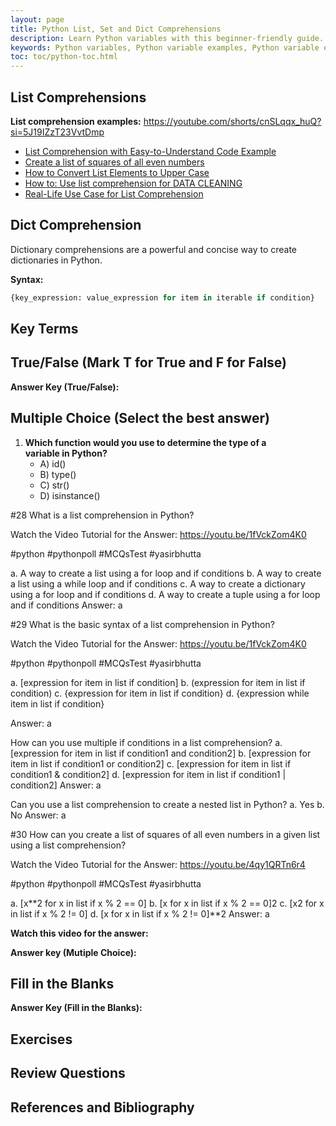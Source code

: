 ```yaml
---
layout: page
title: Python List, Set and Dict Comprehensions
description: Learn Python variables with this beginner-friendly guide. Understand variable naming rules, assignments, and operations with examples and exercises. Perfect for students and professionals starting their Python journey.  
keywords: Python variables, Python variable examples, Python variable exercises, Python variable naming rules, Python variable assignment, Python beginner tutorials, Python programming basics, learn Python variables, Python coding exercises
toc: toc/python-toc.html
---
```


## List Comprehensions

**List comprehension examples:**
https://youtube.com/shorts/cnSLqqx_huQ?si=5J19IZzT23VvtDmp


- [List Comprehension with Easy-to-Understand Code Example](https://www.youtube.com/watch?v=1fVckZom4K0&list=PLKYRx0Ibk7Vi-CC7ik98qT0VKK0F7ikja&index=71)
- [Create a list of squares of all even numbers](https://www.youtube.com/watch?v=4qy1QRTn6r4&list=PLKYRx0Ibk7Vi-CC7ik98qT0VKK0F7ikja&index=70)
- [How to Convert List Elements to Upper Case](https://www.youtube.com/watch?v=RXKMwEGYKs4&list=PLKYRx0Ibk7Vi-CC7ik98qT0VKK0F7ikja&index=63)
- [How to: Use list comprehension for DATA CLEANING](https://www.youtube.com/watch?v=geI-5gXMrks&list=PLKYRx0Ibk7Vi-CC7ik98qT0VKK0F7ikja&index=62)
- [Real-Life Use Case for List Comprehension](https://www.youtube.com/watch?v=MZwEfGXgpfI&list=PLKYRx0Ibk7Vi-CC7ik98qT0VKK0F7ikja&index=61)

## Dict Comprehension

Dictionary comprehensions are a powerful and concise way to create dictionaries in Python.

**Syntax:**

```python
{key_expression: value_expression for item in iterable if condition}
```

## Key Terms

## True/False (Mark T for True and F for False)

**Answer Key (True/False):**

## Multiple Choice (Select the best answer)

1. **Which function would you use to determine the type of a variable in Python?**
   - A) id()
   - B) type()
   - C) str()
   - D) isinstance()

#28 What is a list comprehension in Python?

Watch the Video Tutorial for the Answer: https://youtu.be/1fVckZom4K0

#python #pythonpoll #MCQsTest #yasirbhutta

a. A way to create a list using a for loop and if conditions
b. A way to create a list using a while loop and if conditions
c. A way to create a dictionary using a for loop and if conditions
d. A way to create a tuple using a for loop and if conditions
Answer: a

#29 What is the basic syntax of a list comprehension in Python?

Watch the Video Tutorial for the Answer: https://youtu.be/1fVckZom4K0

#python #pythonpoll #MCQsTest #yasirbhutta


a. [expression for item in list if condition]
b. (expression for item in list if condition)
c. {expression for item in list if condition}
d. {expression while item in list if condition}

Answer: a

How can you use multiple if conditions in a list comprehension?
a. [expression for item in list if condition1 and condition2]
b. [expression for item in list if condition1 or condition2]
c. [expression for item in list if condition1 & condition2]
d. [expression for item in list if condition1 | condition2]
Answer: a

Can you use a list comprehension to create a nested list in Python?
a. Yes
b. No
Answer: a

#30 How can you create a list of squares of all even numbers in a given list using a list comprehension?

Watch the Video Tutorial for the Answer: https://youtu.be/4qy1QRTn6r4


#python #pythonpoll #MCQsTest #yasirbhutta


a. [x**2 for x in list if x % 2 == 0]
b. [x for x in list if x % 2 == 0]2
c. [x2 for x in list if x % 2 != 0]
d. [x for x in list if x % 2 != 0]**2
Answer: a


  
**Watch this video for the answer:**

**Answer key (Mutiple Choice):**

## Fill in the Blanks

**Answer Key (Fill in the Blanks):**

## Exercises

## Review Questions

## References and Bibliography

